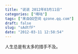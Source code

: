 ```yaml
---
title: "说说 2012年03月11日"
categories: ["嘀咕"]
tags: ["来自QQ空间 qzone.qq.com"]
draft: false
slug: "sAdtfF"
date: "2012-03-11 12:58:54"
---
```


人生总是有太多的措手不及。
